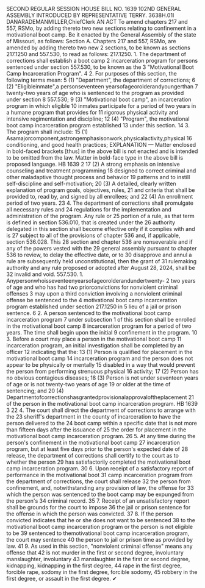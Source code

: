 SECOND REGULAR SESSION
HOUSE BILL NO. 1639
102ND GENERAL ASSEMBLY
INTRODUCED BY REPRESENTATIVE TERRY.
3638H.01I DANARADEMANMILLER,ChiefClerk
AN ACT
To amend chapters 217 and 557, RSMo, by adding thereto two new sections relating to
confinement in a motivational boot camp.
Be it enacted by the General Assembly of the state of Missouri, as follows:
Section A. Chapters 217 and 557, RSMo, are amended by adding thereto two new
2 sections, to be known as sections 217.1250 and 557.530, to read as follows:
217.1250. 1. The department of corrections shall establish a boot camp
2 incarceration program for persons sentenced under section 557.530, to be known as the
3 "Motivational Boot Camp Incarceration Program".
4 2. For purposes of this section, the following terms mean:
5 (1) "Department", the department of corrections;
6 (2) "Eligibleinmate",a personseventeen yearsofageorolderandyoungerthan
7 twenty-two years of age who is sentenced to the program as provided under section
8 557.530;
9 (3) "Motivational boot camp", an incarceration program in which eligible
10 inmates participate for a period of two years in a humane program that provides for
11 rigorous physical activity and intensive regimentation and discipline;
12 (4) "Program", the motivational boot camp incarceration program established
13 under this section.
14 3. The program shall include:
15 (1) Asamajorcomponent,astrongemphasisonwork,physicalactivity,physical
16 conditioning, and good health practices;
EXPLANATION — Matter enclosed in bold-faced brackets [thus] in the above bill is not enacted and is
intended to be omitted from the law. Matter in bold-face type in the above bill is proposed language.
HB 1639 2
17 (2) A strong emphasis on intensive counseling and treatment programming
18 designed to correct criminal and other maladaptive thought process and behavior
19 patterns and to instill self-discipline and self-motivation;
20 (3) A detailed, clearly written explanation of program goals, objectives, rules,
21 and criteria that shall be provided to, read by, and signed by all enrollees; and
22 (4) An enrollment period of two years.
23 4. The department of corrections shall promulgate all necessary rules and
24 regulations for the implementation and administration of the program. Any rule or
25 portion of a rule, as that term is defined in section 536.010, that is created under the
26 authority delegated in this section shall become effective only if it complies with and is
27 subject to all of the provisions of chapter 536 and, if applicable, section 536.028. This
28 section and chapter 536 are nonseverable and if any of the powers vested with the
29 general assembly pursuant to chapter 536 to review, to delay the effective date, or to
30 disapprove and annul a rule are subsequently held unconstitutional, then the grant of
31 rulemaking authority and any rule proposed or adopted after August 28, 2024, shall be
32 invalid and void.
557.530. 1. Anypersonwhoisseventeenyearsofageorolderandundertwenty-
2 two years of age and who has had two priorconvictions for nonviolent criminal offenses
3 may upon a third conviction involving a nonviolent criminal offense be sentenced to the
4 motivational boot camp incarceration program established under section 217.1250 in
5 lieu of a jail or prison sentence.
6 2. A person sentenced to the motivational boot camp incarceration program
7 under subsection 1 of this section shall be enrolled in the motivational boot camp
8 incarceration program for a period of two years. The time shall begin upon the initial
9 confinement in the program.
10 3. Before a court may place a person in the motivational boot camp
11 incarceration program, an initial investigation shall be completed by an officer
12 indicating that the:
13 (1) Person is qualified for placement in the motivational boot camp
14 incarceration program and the person does not appear to be physically or mentally
15 disabled in a way that would prevent the person from performing strenuous physical
16 activity;
17 (2) Person has no obvious contagious diseases;
18 (3) Person is not under seventeen years of age or is not twenty-two years of age
19 or older at the time of sentencing; and
20 (4) Departmentofcorrectionshasgrantedprovisionalapprovaloftheplacement
21 of the person in the motivational boot camp incarceration program.
HB 1639 3
22 4. The court shall direct the department of corrections to arrange with the
23 sheriff's department in the county of incarceration to have the person delivered to the
24 boot camp within a specific date that is not more than fifteen days after the issuance of
25 the order for placement in the motivational boot camp incarceration program.
26 5. At any time during the person's confinement in the motivational boot camp
27 incarceration program, but at least five days prior to the person's expected date of
28 release, the department of corrections shall certify to the court as to whether the person
29 has satisfactorily completed the motivational boot camp incarceration program.
30 6. Upon receipt of a satisfactory report of performance in the motivational boot
31 camp incarceration program from the department of corrections, the court shall release
32 the person from confinement, and, notwithstanding any provision of law, the offense for
33 which the person was sentenced to the boot camp may be expunged from the person's
34 criminal record.
35 7. Receipt of an unsatisfactory report shall be grounds for the court to impose
36 the jail or prison sentence for the offense in which the person was convicted.
37 8. If the person convicted indicates that he or she does not want to be sentenced
38 to the motivational boot camp incarceration program or the person is not eligible to be
39 sentenced to themotivational boot camp incarceration program, the court may sentence
40 the person to jail or prison time as provided by law.
41 9. As used in this section, "nonviolent criminal offense" means any offense that
42 is not murder in the first or second degree, involuntary manslaughter, involuntary
43 manslaughter in the first or second degree, kidnapping, kidnapping in the first degree,
44 rape in the first degree, forcible rape, sodomy in the first degree, forcible sodomy,
45 robbery in the first degree, or assault in the first degree.
✔